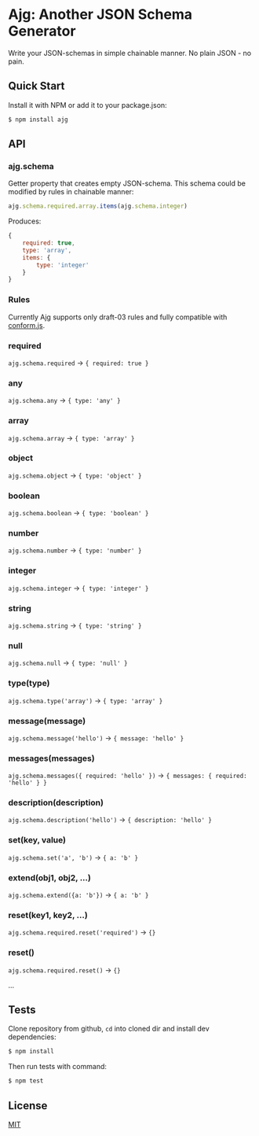 # Ajg: Another JSON Schema Generator

Write your JSON-schemas in simple chainable manner. No plain JSON - no pain.


## Quick Start

Install it with NPM or add it to your package.json:

``` bash
$ npm install ajg
```


## API

### ajg.schema

Getter property that creates empty JSON-schema.
This schema could be modified by rules in chainable manner:

``` js
ajg.schema.required.array.items(ajg.schema.integer)
```

Produces:

``` js
{
    required: true,
    type: 'array',
    items: {
        type: 'integer'
    }
}
```


### Rules

Currently Ajg supports only draft-03 rules and fully compatible with [conform.js](https://github.com/okv/conform.js/).

### required

`ajg.schema.required` -> `{ required: true }`

### any

`ajg.schema.any` -> `{ type: 'any' }`

### array

`ajg.schema.array` -> `{ type: 'array' }`

### object

`ajg.schema.object` -> `{ type: 'object' }`

### boolean

`ajg.schema.boolean` -> `{ type: 'boolean' }`

### number

`ajg.schema.number` -> `{ type: 'number' }`

### integer

`ajg.schema.integer` -> `{ type: 'integer' }`

### string

`ajg.schema.string` -> `{ type: 'string' }`

### null

`ajg.schema.null` -> `{ type: 'null' }`

### type(type)

`ajg.schema.type('array')` -> `{ type: 'array' }`

### message(message)

`ajg.schema.message('hello')` -> `{ message: 'hello' }`

### messages(messages)

`ajg.schema.messages({ required: 'hello' })` -> `{ messages: { required: 'hello' } }`

### description(description)

`ajg.schema.description('hello')` -> `{ description: 'hello' }`

### set(key, value)

`ajg.schema.set('a', 'b')` -> `{ a: 'b' }`

### extend(obj1, obj2, ...)

`ajg.schema.extend({a: 'b'})` -> `{ a: 'b' }`

### reset(key1, key2, ...)

`ajg.schema.required.reset('required')` -> `{}`

### reset()

`ajg.schema.required.reset()` -> `{}`

...


## Tests

Clone repository from github, `cd` into cloned dir and install dev dependencies:

``` bash
$ npm install
```

Then run tests with command:

``` bash
$ npm test
```


## License

[MIT](./LICENSE)

